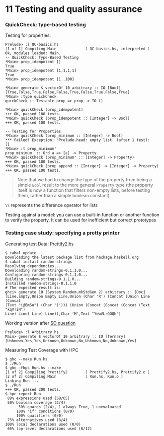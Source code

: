 # 11 Testing and quality assurance

### QuickCheck: type-based testing

Testing for properties:

```
Prelude> :l QC-basics.hs
[1 of 1] Compiling Main             ( QC-basics.hs, interpreted )
Ok, modules loaded: Main.
-- QuickCheck: Type-Based Testing
*Main> prop_idempotent []
True
*Main> prop_idempotent [1,1,1,1]
True
*Main> prop_idempotent [1..100]

*Main> generate $ vectorOf 10 arbitrary :: IO [Bool]
[True,False,True,False,False,True,False,True,False,True]
*Main> :type quickCheck
quickCheck :: Testable prop => prop -> IO ()

*Main> quickCheck (prop_idempotent)
+++ OK, passed 100 tests.
*Main> quickCheck (prop_idempotent :: [Integer] -> Bool)
+++ OK, passed 100 tests.

-- Testing for Properties
*Main> quickCheck (prop_minimum :: [Integer] -> Bool)
*** Failed! Exception: 'Prelude.head: empty list' (after 1 test):
[]
*Main> :t prop_minimum'
prop_minimum' :: Ord a => [a] -> Property
*Main> quickCheck (prop_minimum' :: [Integer] -> Property)
+++ OK, passed 100 tests.
*Main> quickCheck (prop_append :: [Integer] -> [Integer] -> Property)
+++ OK, passed 100 tests.
```
> Note that we had to change the type of the property from being a simple `Bool` result to the more general `Property` type (the property itself is now a function that filters non-empty lists, before testing them, rather than a simple boolean constant)

`\\` represents the difference operator for lists

Testing against a model: you can use a built-in function or another function to verify the property. It can be used for inefficient but correct prototypes

### Testing case study: specifying a pretty printer

Generating test Data: [Prettify2.hs](/Prettify2.hs)

```
$ cabal update
Downloading the latest package list from hackage.haskell.org
$ cabal install random-strings
Resolving dependencies...
Downloading random-strings-0.1.1.0...
Configuring random-strings-0.1.1.0...
Building random-strings-0.1.1.0...
Installed random-strings-0.1.1.0
# The expected result is:
ghci> generate 10 (System.Random.mkStdGen 2) arbitrary :: [Doc]
[Line,Empty,Union Empty Line,Union (Char 'R') (Concat (Union Line (Concat
(Text "i@BmSu") (Char ')'))) (Union (Concat (Concat (Concat (Text "kqV!iN")
Line) Line) Line) Line)),Char 'M',Text "YdwVLrQOQh"]

```


Working version after [SO question](https://stackoverflow.com/questions/46728553/arbitrary-string-generator-in-haskell-test-quickcheck-gen)

```
Prelude> :l Arbitrary.hs
Main> generate $ vectorOf 10 arbitrary :: IO [Ternary]
[Unknown,Yes,Yes,Unknown,Unknown,No,Unknown,No,Unknown,Yes]

```


Measuring Test Coverage with HPC

```
$ ghc --make Run.hs
$ ./Run
$ ghc -fhpc Run.hs --make
[1 of 2] Compiling Prettify2        ( Prettify2.hs, Prettify2.o )
[2 of 2] Compiling Main             ( Run.hs, Run.o )
Linking Run ...
$ ./Run
+++ OK, passed 200 tests.
$ hpc report Run
 89% expressions used (58/65)
 50% boolean coverage (2/4)
      50% guards (2/4), 1 always True, 1 unevaluated
     100% 'if' conditions (0/0)
     100% qualifiers (0/0)
 75% alternatives used (3/4)
100% local declarations used (0/0)
 66% top-level declarations used (8/12)

```
